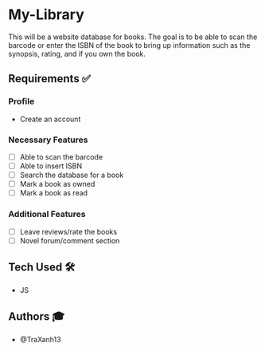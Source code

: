 # My-Library

This will be a website database for books. The goal is to be able to scan the barcode or enter the ISBN of the book to bring up information such as the synopsis, rating, and if you own the book.

## Requirements ✅

### Profile 

- Create an account

### Necessary Features

- [ ] Able to scan the barcode
- [ ] Able to insert ISBN
- [ ] Search the database for a book
- [ ] Mark a book as owned
- [ ] Mark a book as read

### Additional Features

- [ ] Leave reviews/rate the books
- [ ] Novel forum/comment section

## Tech Used 🛠️

- JS

## Authors 🎓

- @TraXanh13
